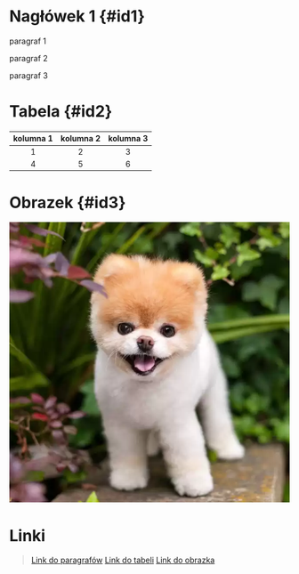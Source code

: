 # Nagłówek 1 {#id1}

paragraf 1

paragraf 2

paragraf 3 

# Tabela {#id2}

| kolumna 1 | kolumna 2 | kolumna 3|
| :-----: | :--------: | :--------: |
|1 | 2     | 3 |
|4| 5| 6|

# Obrazek {#id3}

![piesek.jpg](piesek.jpg)

# Linki

> [Link do paragrafów](#id1) 
> [Link do tabeli](#id2)
> [Link do obrazka](#id3)

